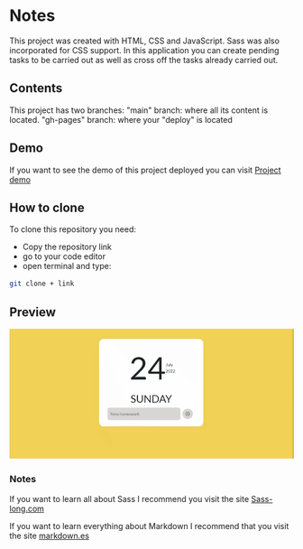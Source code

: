 # Notes
This project was created with HTML, CSS and JavaScript. Sass was also incorporated for CSS support.
In this application you can create pending tasks to be carried out as well as cross off the tasks already carried out.

## Contents
This project has two branches:
"main" branch: where all its content is located.
"gh-pages" branch: where your "deploy" is located

## Demo
If you want to see the demo of this project deployed you can visit [Project demo](joseottonello.github.io/app-todolist//)

## How to clone
To clone this repository you need:
* Copy the repository link
* go to your code editor
* open terminal and type:
```bash
git clone + link
```

## Preview
![](./assets/gif.gif)

### Notes
If you want to learn all about Sass I recommend you visit the site [Sass-long.com](https://sass-lang.com//)

If you want to learn everything about Markdown I recommend that you visit the site [markdown.es](https://markdown.es/sintaxis-markdown/)